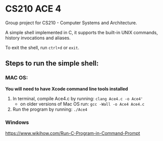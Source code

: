 # CS210 ACE 4

Group project for CS210 - Computer Systems and Architecture. 

A simple shell implemented in C, it supports the built-in UNIX commands, history invocations and aliases.

To exit the shell, run ```ctrl+d``` or ```exit```.

## Steps to run the simple shell:

### MAC OS:

**You will need to have Xcode command line tools installed**

1. In terminal, compile Ace4.c by running: ```clang Ace4.c -o Ace4'```
    - on older versions of Mac OS run: ```gcc -Wall -o Ace4 Ace4.c```
2. Run the program by running: ```./Ace4```

### Windows 

https://www.wikihow.com/Run-C-Program-in-Command-Prompt

